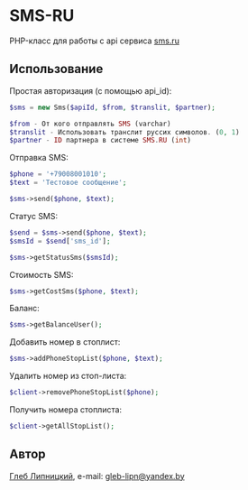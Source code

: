 # SMS-RU

PHP-класс для работы с api сервиса [sms.ru](http://sms.ru)

## Использование

Простая авторизация (с помощью api_id):

```php
$sms = new Sms($apiId, $from, $translit, $partner);

$from - От кого отправлять SMS (varchar)
$translit - Использовать транслит руссих символов. (0, 1)
$partner - ID партнера в системе SMS.RU (int)
```

Отправка SMS:

```php
$phone = '+79008001010';
$text = 'Тестовое сообщение';

$sms->send($phone, $text);
```

Статус SMS:

```php
$send = $sms->send($phone, $text);
$smsId = $send['sms_id'];

$sms->getStatusSms($smsId);
```

Стоимость SMS:

```php
$sms->getCostSms($phone, $text);
```

Баланс:

```php
$sms->getBalanceUser();
```

Добавить номер в стоплист:

```php
$sms->addPhoneStopList($phone, $text);
```

Удалить номер из стоп-листа:

```php
$client->removePhoneStopList($phone);
```

Получить номера стоплиста:

```php
$client->getAllStopList();
```

## Автор

[Глеб Липницкий](https://github.com/FastBulletPP), e-mail: [gleb-lipn@yandex.by](mailto:gleb-lipn@yandex.by)
